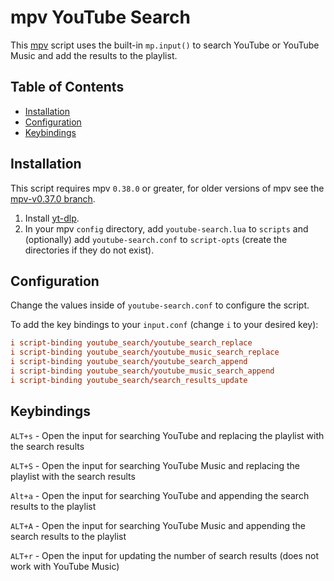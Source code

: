 # mpv YouTube Search

This [mpv](https://github.com/mpv-player/mpv) script uses the built-in `mp.input()` to search YouTube or YouTube Music and add the results to the playlist.

## Table of Contents

- [Installation](#installation)
- [Configuration](#configuration)
- [Keybindings](#keybindings)

## Installation

This script requires mpv `0.38.0` or greater, for older versions of mpv see the [mpv-v0.37.0 branch](https://github.com/willswats/mpv-youtube-search/tree/mpv-v0.37.0).

1. Install [yt-dlp](https://github.com/yt-dlp/yt-dlp).
2. In your mpv `config` directory, add `youtube-search.lua` to `scripts` and (optionally) add `youtube-search.conf` to `script-opts` (create the directories if they do not exist).

## Configuration

Change the values inside of `youtube-search.conf` to configure the script.

To add the key bindings to your `input.conf` (change `i` to your desired key):

```conf
i script-binding youtube_search/youtube_search_replace
i script-binding youtube_search/youtube_music_search_replace
i script-binding youtube_search/youtube_search_append
i script-binding youtube_search/youtube_music_search_append
i script-binding youtube_search/search_results_update
```

## Keybindings

`ALT+s` - Open the input for searching YouTube and replacing the playlist with the search results

`ALT+S` - Open the input for searching YouTube Music and replacing the playlist with the search results

`Alt+a` - Open the input for searching YouTube and appending the search results to the playlist

`ALT+A` - Open the input for searching YouTube Music and appending the search results to the playlist

`ALT+r` - Open the input for updating the number of search results (does not work with YouTube Music)
